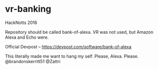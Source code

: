 # vr-banking
HackNotts 2016

Repository should be called bank-of-alexa.
VR was not used, but Amazon Alexa and Echo were.

Official Devpost – https://devpost.com/software/bank-of-alexa

This literally made me want to hang my self. Please, Alexa. Please. @brandonskerritt51 @Zattri
